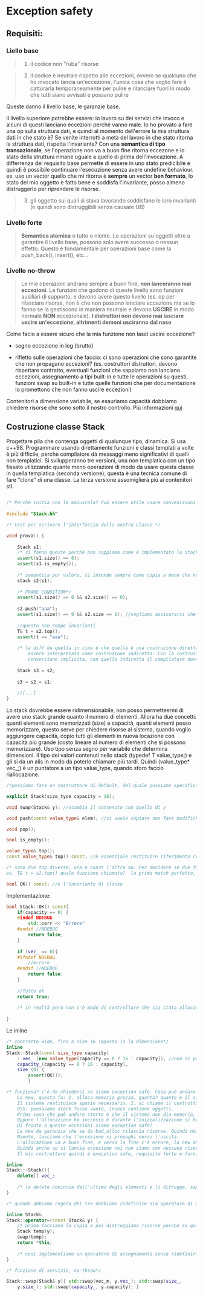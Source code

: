 # Exception safety #

## Requisiti: ##

### Liello base ###

> 1. il codice non "ruba" risorse

> 2. il codice è neutrale rispetto alle eccezioni, ovvero se qualcuno che ho invocato lancia un'eccezione, l'unica cosa che voglio fare è catturarla temporaneamente per pulire e rilanciare fuori in modo che tutti siano avvisati e possano pulire 

Queste  danno il livello base, le garanzie base.

Il livello superiore potrebbe essere: io lavoro su dei servizi che invoco e alcuni di questi lanciano eccezioni perchè vanno male. Io ho provato a fare una op sulla struttura dati, e quindi al momento dell'errore la mia struttura dati in che stato è?
Se venite interrotti a metà del lavoro in che stato ritorna la struttura dati, rispetta l'invariante? Con una **semantica di tipo transazionale**, se l'operazione non va a buon fine ritorna eccezone e lo stato della struttura rimane uguale a quello di prima dell'invocazione. A differrenza del requisito base permette di essere in uno stato predicibile e quindi è possibile continuare l'esecuzione senza avere undefine behaviour. es. uso un vector quello che mi ritorna è **sempre** un vector **ben formato**, lo stato del mio oggetto è fatto bene e soddisfa l'invariante, posso almeno distruggerlo per riprendere le risorse.

> 3. gli oggetto sui quali si stava lavorando soddisfano le loro invarianti (e quindi sono distruggibili senza causare UB)

### Livello forte ###
> **Semantica atomica** o tutto o niente. Le operazioni su oggetti oltre a garantire il livello base, possono solo avere successo o nessun effetto. Questo è fondamentale per operazioni base come la push_back(), insert(), etc... 

### Livello no-throw ### 
> Le mie operazioni andrano sempre a buon fine, **non lanceranno mai eccezioni**. Le funzioni che godono di queste livello sono funzioni ausiliari di supporto, e devono avere questo livello (es. op per rilasciare risorsa, non è che non possono lanciare eccezione ma se lo fanno se la gestiscono in maniera neutrale e devono **USCIRE** in modo normale **NON** eccezionale). **I distruttori non devono mai lasciare uscire un'eccezione, altrimenti demoni usciranno dal naso**

Come facio a essere sicuro che la mia funzione non lasci uscire eccezione?

* segno eccezione in log (brutto)

* rifletto sulle operazioni che faccio: ci sono operazioni che sono garantite che non propagano eccezioni? (es. costruttori distruttori, devono rispettare contratto, eventuali funzioni che sappiamo non lanciano eccezioni, assegnamento a tipi built-in e tutte le operazioni su questi, funzioni swap su built-in e tutte quelle funzioni che per documentazione lo promettono che non fanno uscire eccezioni)


Contenitori a dimensione variabile, se esauriamo capacità dobbiamo chiedere risorse che sono sotto il nostro controllo.
Più informazioni [qui](http://www.stroustrup.com/except.pdf)

## Costruzione classe Stack ##
Progettare pila che contenga oggetti di qualunque tipo, dinamica. Si usa c++98.
Programmare usando direttamente funzioni e classi templati a volte è più difficile, perchè compilatore dà messaggi meno significativi di quelli non templatici.
Si svilupperanno tre versioni, una non templatica con un tipo fissato utilizzando quante meno operazioni di modo da usare questa classe in quella templatica (seconda versione); questa è una tecnica comune di fare "clone" di una classe. 
La terza versione assomiglierà  più ai contenitori stl.

``` c++

/* Perchè inizia con la maiuscola? Può essere utile usare convenizioni (tipi maiuscola, variabili minuscola) Quindi quando si lavora su un progetto bisogna adeguarsi alle convenzioni */
	
#include "Stack.hh"

/* test per scrivere l'interfaccia della nostra classe */

void prova() {
	
	Stack s1;
	/* si fanno queste perchè non sappiamo come è implementato lo stack, può essere in maniera efficiente e quindi si sanno subito le dimensioni, oppure non efficiente e quindi per trovare le dimensioni è costoso */
	assert(s1.size() == 0);
	assert(s1.is_empty());
	
	/* semantica per valore, si intende sempre come copia a meno che non specifichiamo il riferimento, quindi fa copia profonda di default */
	stack s2(s1);
	
	/* FRAME CONDITION*/
	assert(s1.size() == 0 && s2.size() == 0);
	
	s2.push("aaa");
	assert(s1.size() == 0 && s2.size == 1); //vogliamo assicurarci che s2 sia cresciuto
	
	//questo non rompe invarianti
	T& t = s2.top();
	assert(t == "aaa");
	
	/* la diff da quella in cima è che quella è una costruzione diretta, questa  potrebbe
		essere interpretata come costruzione indiretta. Con la costruzione diretta si può fare
		conversione implicita, con quella indiretta il compilatore darebbe errore*/
		
	Stack s3 = s2;
	
	s3 = s2 = s1;
	
	//[...]
}
```

Lo stack dovrebbe essere ridimensionabile, non posso permetteermi di avere uno stack grande quanto il numero di elementi. Allora ha due concetti: quanti elementi sono memorizzati (size) e capacità, quanti elementi posso memorizzare, questo serve per chiedere risorse al sistema, quando voglio aggiungere capacità, copio tutti gli elementi in nuova locazione con capacità più grande (costo lineare al numero di elementi che si possono memorizzare).
Uso tipo senza segno per variabile che determina dimensioni. Il tipo dei valori contenuti nello stack (typedef T value_type;) e gli si da un alis in modo da poterlo chiamare più tardi. Quindi (value_type* vec_;) è un puntatore a un tipo value_type, quando sforo faccio riallocazione. 

``` c++
/*possiamo fare un costruttore di default, del quale possiamo specificare la dimensione e con explicit evitiamo che si possa fare conversione implicita*/

explicit Stack(size_tyoe capacity = 16);

void swap(Stack& y); //scambia il contenuto con quello di y

void push(const value_type& elem); //si vuole copiare non fare modifiche

void pop();

bool is_empty();

value_type& top();
const value_type& top() const; //è essenziale restituire riferimento costante

/* sono due top diverse, una è const l'altra no. Per decidere se due funzioni sono diverse bisogna guardare nome e tipo e parametri funzione. Le due funzioni hanno argomenti diversi e quindi vanno in overloading.
es. T& t = s2.top() quale funzione chiamata?  la prima match perfetto, nella seconda conversione di qualificazione e quindi vince la prima e abbiamo un riferimento modificabile, questo però non ha nulla a che vedere con la risoluzione dell'overloading, se scrivevo const T& t = s2.top() non cambiava nulla. */

bool OK() const; //è l'invariante di classe

```
Implementazione:

``` c++
bool Stack::OK() const{
	if(capacity == 0) {
	#indef NDEBUG
		std::cerr << "Errore"
	#endif //NDEBUG
		return false;
	}
	
	if (vec_ == 0){
	#ifndef NDEBUG
		//errore
	#endif //NDEBUG
		return false;
	}
	
	//Tutto ok
	return true;
	
	/* in realtà però non c'è modo di controllare che sia stata allocata la diensione chiesta, ci sono proprietà non verificabili perchè non codificabili come per esempio la posizione di un puntatore*/
	
}

```
Le inline

``` c++
/* contratto wide, fino a size 16 imposto io la dimensione*/
inline
Stack::Stack(const size_type capacity) 
	: vec_ (new value_type[capacity == 0 ? 16 : capacity]), //non si può :vec_(new value_type[capacity_]) capacity_ non ancora inizializzato
	capacity_(capacity == 0 ? 16 : capacity),
	size_(0) {
		assert(OK());
		}

/* funziona? c'è da chiedersi se siamo exception safe. Cosa può andare male? 
	La new, questa fa: 1. alloca memoria grezza, quanta? quanto è il sizeof(value_type)? 
	Il sistema restituisce spazio necessario. 2. si chiama il costruttore di default n volte per inizializzare gli oggetti dal primo verso l'ultimo. 
	OSS: pensavamo stack fosse vuoto, invece contiene oggetti.
	Prima cosa che può andare storto è che il sistema non dia memoria, eccezione bad_alloc.
	Oppure l'allocazione ha successo e durante l'inizializzazione si hanno altro allocazioni, bad_alloc, oppure eccezioni per  altri possibili errori. Possiamo conoscerli tutti gli errori? NO
	Di fronte a queste eccezioni siamo exception safe?
	La new da garanzia che se da bad_alloc rilascia risorse. Quindi noi cosa dobbiamo fare?
	Niente, lasciamo che l'eccezione si propaghi verso l'uscita.
	L'allocazione va a buon fine, e verso la fine c'è errore, la new ancora è exception safe e disfa tutto nell'ordine inverso,  e il costruttore ha la garanzia di no-throw quindi nessuno lancia un'altra eccezione.
	Quindi anche se si lancia eccezione noi non siamo con nessuna risorsa e quindi non dobbiamo preoccuparcene.
	Il mio costruttore quindi è execption safe, requisito forte e fornisce queste garanzie sotto le condizioni che la new si comporta bene e che il distruttore dell'oggetto value_type non lanci eccezione*/

inline
Stack::~Stack(){
	delete[] vec_;
	
	/* la delete comincia dall'ultimo degli elementi e li ditrugge, sapendo che non verranno generate eccezioni perchè il costruttore di value_type non lascia uscire eccezioni.*/
}

/* quando abbiamo regola dei tre dobbiamo ridefinire sia operatore di copia che di assegnamento e assicurarsi siano exception safe. Si definisce per bene una di queste funzioni e l'altra la si implementa con un template*/

inline Stack&
Stack::operator=(const Stack& y) {
	/* prima facciamo la copia e poi distruggiamo risorse perchè se qualcosa va male devo tornare in dietro */
	Stack temp(y);
	swap(temp);
	return *this;
	
	/* così implementiamo un operatore di assegnamento senza ridefinirlo e in modo exception safe*/
}

/* funzione di servizio, no-throw*/

Stack::swap(Stack& y){ std::swap(vec_m, y.vec_); std::swap(size_,
	y.size_); std::swap(capacity_, y.capacity); } 
	
```
